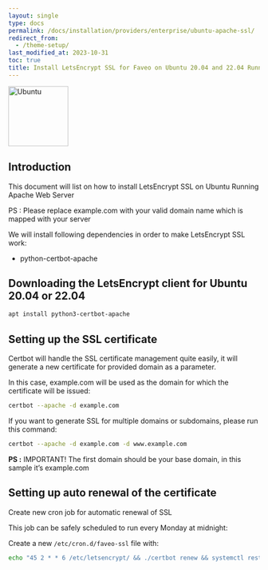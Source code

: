 ```yaml
---
layout: single
type: docs
permalink: /docs/installation/providers/enterprise/ubuntu-apache-ssl/
redirect_from:
  - /theme-setup/
last_modified_at: 2023-10-31
toc: true
title: Install LetsEncrypt SSL for Faveo on Ubuntu 20.04 and 22.04 Running Apache Web Server
---
```


<img alt="Ubuntu" src="https://upload.wikimedia.org/wikipedia/commons/thumb/a/ab/Logo-ubuntu_cof-orange-hex.svg/120px-Logo-ubuntu_cof-orange-hex.svg.png" width="120" height="120" />

## Introduction
This document will list on how to install LetsEncrypt SSL on Ubuntu Running Apache Web Server

PS : Please replace example.com with your valid domain name which is mapped with your server

We will install following dependencies in order to make LetsEncrypt SSL work:

- python-certbot-apache


 <!--- 
## Downloading the LetsEncrypt client for Ubuntu 18.04.

```sh
apt install python-certbot-apache
```
--->

## Downloading the LetsEncrypt client for Ubuntu 20.04 or 22.04

```sh
apt install python3-certbot-apache
```

## Setting up the SSL certificate

Certbot will handle the SSL certificate management quite easily, it will generate a new certificate for provided domain as a parameter.

In this case, example.com will be used as the domain for which the certificate will be issued:

```sh
certbot --apache -d example.com
```
If you want to generate SSL for multiple domains or subdomains, please run this command:

```sh
certbot --apache -d example.com -d www.example.com
```
**PS :** IMPORTANT! The first domain should be your base domain, in this sample it’s example.com

## Setting up auto renewal of the certificate

Create new cron job for automatic renewal of SSL

This job can be safely scheduled to run every Monday at midnight:

Create a new `/etc/cron.d/faveo-ssl` file with:

```sh
echo "45 2 * * 6 /etc/letsencrypt/ && ./certbot renew && systemctl restart apache2 " | sudo tee /etc/cron.d/faveo-ssl
```
